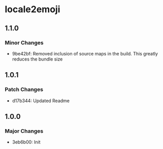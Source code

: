 # locale2emoji

## 1.1.0

### Minor Changes

- 9be42bf: Removed inclusion of source maps in the build. This greatly reduces the bundle size

## 1.0.1

### Patch Changes

- d17b344: Updated Readme

## 1.0.0

### Major Changes

- 3eb6b00: Init
